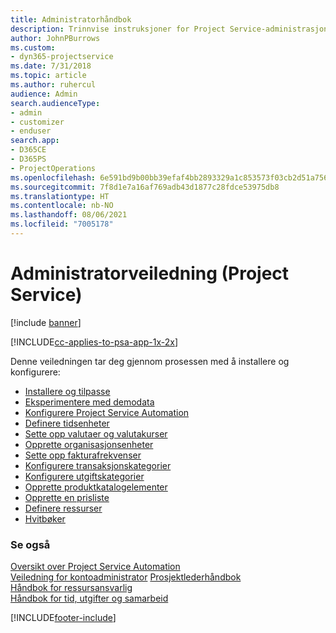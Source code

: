 ```yaml
---
title: Administratorhåndbok
description: Trinnvise instruksjoner for Project Service-administrasjon
author: JohnPBurrows
ms.custom:
- dyn365-projectservice
ms.date: 7/31/2018
ms.topic: article
ms.author: ruhercul
audience: Admin
search.audienceType:
- admin
- customizer
- enduser
search.app:
- D365CE
- D365PS
- ProjectOperations
ms.openlocfilehash: 6e591bd9b00bb39efaf4bb2893329a1c853573f03cb2d51a7564e3a8fc8efa56
ms.sourcegitcommit: 7f8d1e7a16af769adb43d1877c28fdce53975db8
ms.translationtype: HT
ms.contentlocale: nb-NO
ms.lasthandoff: 08/06/2021
ms.locfileid: "7005178"
---
```

# <a name="administrator-guide-project-service"></a>Administratorveiledning (Project Service)

[!include [banner](../includes/psa-now-project-operations.md)]

[!INCLUDE[cc-applies-to-psa-app-1x-2x](../includes/cc-applies-to-psa-app-1x-2x.md)]

Denne veiledningen tar deg gjennom prosessen med å installere og konfigurere:  
  
- [Installere og tilpasse](install-customize.md)
- [Eksperimentere med demodata](use-demo-data.md)
- [Konfigurere Project Service Automation](configure.md)
- [Definere tidsenheter](set-up-time-units.md)
- [Sette opp valutaer og valutakurser](set-up-currencies-exchange-rates.md)
- [Opprette organisasjonsenheter](create-organizational-units.md)
- [Sette opp fakturafrekvenser](set-up-invoice-frequencies.md)
- [Konfigurere transaksjonskategorier](configure-transaction-categories.md)
- [Konfigurere utgiftskategorier](configure-expense-categories.md)
- [Opprette produktkatalogelementer](create-product-catalog-items.md)
- [Opprette en prisliste](create-price-list.md)
- [Definere ressurser](set-up-resources.md)
- [Hvitbøker](white-papers.md)
  
### <a name="see-also"></a>Se også  
 [Oversikt over Project Service Automation](../psa/overview.md)    
 [Veiledning for kontoadministrator](../psa/account-manager-guide.md) [Prosjektlederhåndbok](../psa/project-manager-guide.md)   
 [Håndbok for ressursansvarlig](../psa/resource-manager-guide.md)   
 [Håndbok for tid, utgifter og samarbeid](../psa/time-expense-collaboration-guide.md)


[!INCLUDE[footer-include](../includes/footer-banner.md)]